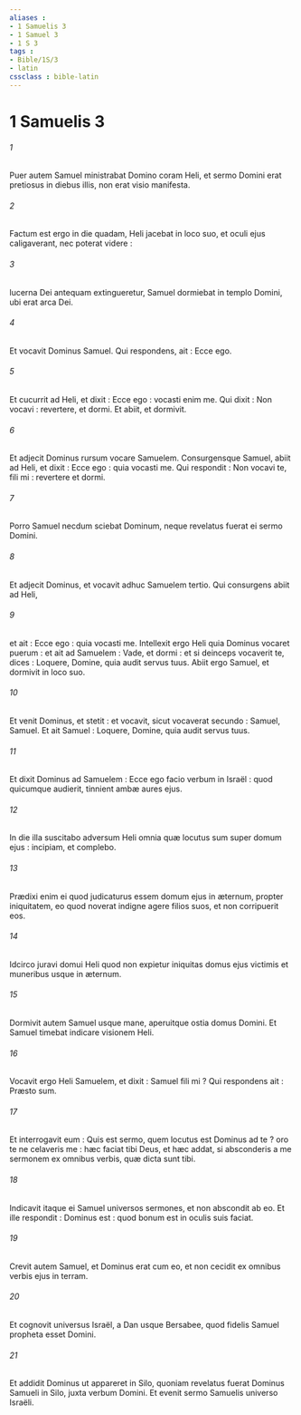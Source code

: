 ```yaml
---
aliases : 
- 1 Samuelis 3
- 1 Samuel 3
- 1 S 3
tags : 
- Bible/1S/3
- latin
cssclass : bible-latin
---
```


# 1 Samuelis 3

###### 1
Puer autem Samuel ministrabat Domino coram Heli, et sermo Domini erat pretiosus in diebus illis, non erat visio manifesta.
###### 2
Factum est ergo in die quadam, Heli jacebat in loco suo, et oculi ejus caligaverant, nec poterat videre :
###### 3
lucerna Dei antequam extingueretur, Samuel dormiebat in templo Domini, ubi erat arca Dei.
###### 4
Et vocavit Dominus Samuel. Qui respondens, ait : Ecce ego.
###### 5
Et cucurrit ad Heli, et dixit : Ecce ego : vocasti enim me. Qui dixit : Non vocavi : revertere, et dormi. Et abiit, et dormivit.
###### 6
Et adjecit Dominus rursum vocare Samuelem. Consurgensque Samuel, abiit ad Heli, et dixit : Ecce ego : quia vocasti me. Qui respondit : Non vocavi te, fili mi : revertere et dormi.
###### 7
Porro Samuel necdum sciebat Dominum, neque revelatus fuerat ei sermo Domini.
###### 8
Et adjecit Dominus, et vocavit adhuc Samuelem tertio. Qui consurgens abiit ad Heli,
###### 9
et ait : Ecce ego : quia vocasti me. Intellexit ergo Heli quia Dominus vocaret puerum : et ait ad Samuelem : Vade, et dormi : et si deinceps vocaverit te, dices : Loquere, Domine, quia audit servus tuus. Abiit ergo Samuel, et dormivit in loco suo.
###### 10
Et venit Dominus, et stetit : et vocavit, sicut vocaverat secundo : Samuel, Samuel. Et ait Samuel : Loquere, Domine, quia audit servus tuus.
###### 11
Et dixit Dominus ad Samuelem : Ecce ego facio verbum in Israël : quod quicumque audierit, tinnient ambæ aures ejus.
###### 12
In die illa suscitabo adversum Heli omnia quæ locutus sum super domum ejus : incipiam, et complebo.
###### 13
Prædixi enim ei quod judicaturus essem domum ejus in æternum, propter iniquitatem, eo quod noverat indigne agere filios suos, et non corripuerit eos.
###### 14
Idcirco juravi domui Heli quod non expietur iniquitas domus ejus victimis et muneribus usque in æternum.
###### 15
Dormivit autem Samuel usque mane, aperuitque ostia domus Domini. Et Samuel timebat indicare visionem Heli.
###### 16
Vocavit ergo Heli Samuelem, et dixit : Samuel fili mi ? Qui respondens ait : Præsto sum.
###### 17
Et interrogavit eum : Quis est sermo, quem locutus est Dominus ad te ? oro te ne celaveris me : hæc faciat tibi Deus, et hæc addat, si absconderis a me sermonem ex omnibus verbis, quæ dicta sunt tibi.
###### 18
Indicavit itaque ei Samuel universos sermones, et non abscondit ab eo. Et ille respondit : Dominus est : quod bonum est in oculis suis faciat.
###### 19
Crevit autem Samuel, et Dominus erat cum eo, et non cecidit ex omnibus verbis ejus in terram.
###### 20
Et cognovit universus Israël, a Dan usque Bersabee, quod fidelis Samuel propheta esset Domini.
###### 21
Et addidit Dominus ut appareret in Silo, quoniam revelatus fuerat Dominus Samueli in Silo, juxta verbum Domini. Et evenit sermo Samuelis universo Israëli.
